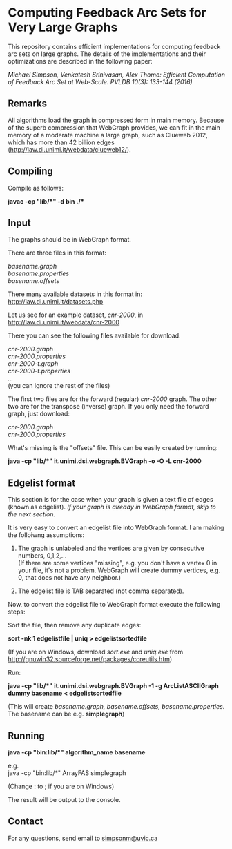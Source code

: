 Computing Feedback Arc Sets for Very Large Graphs
===

This repository contains efficient implementations for computing feedback arc sets on large graphs. The details of the implementations and their optimizations are described in the following paper: 

*Michael Simpson, Venkatesh Srinivasan, Alex Thomo:
Efficient Computation of Feedback Arc Set at Web-Scale. PVLDB 10(3): 133-144 (2016)*


Remarks
--

All algorithms load the graph in compressed form in main memory. Because of the superb compression that WebGraph provides, we can fit in the main memory of a moderate machine a large graph, such as Clueweb 2012, which has more than 42 billion edges
(http://law.di.unimi.it/webdata/clueweb12/).


Compiling
--
Compile as follows:

__javac -cp "lib/\*" -d bin ./*__


Input
--

The graphs should be in WebGraph format.  

There are three files in this format: 

*basename.graph* <br>
*basename.properties* <br>
*basename.offsets*

There many available datasets in this format in:
http://law.di.unimi.it/datasets.php

Let us see for an example dataset, *cnr-2000*, in 
http://law.di.unimi.it/webdata/cnr-2000

There you can see the following files available for download.

*cnr-2000.graph* <br>
*cnr-2000.properties* <br>
*cnr-2000-t.graph* <br>
*cnr-2000-t.properties* <br>
*...* <br>
(you can ignore the rest of the files)

The first two files are for the forward (regular) *cnr-2000* graph. The other two are for the transpose (inverse) graph. If you only need the forward graph, just download: 

*cnr-2000.graph* <br>
*cnr-2000.properties*

What's missing is the "offsets" file. This can be easily created by running:

__java -cp "lib/*" it.unimi.dsi.webgraph.BVGraph -o -O -L cnr-2000__


Edgelist format
--
This section is for the case when your graph is given a text file of edges (known as edgelist). *If your graph is already in WebGraph format, skip to the next section.* 

It is very easy to convert an edgelist file into WebGraph format. 
I am making the folloiwng assumptions: 

1. The graph is unlabeled and the vertices are given by consecutive numbers, 0,1,2,... <br> (If there are some vertices "missing", e.g. you don't have a vertex 0 in your file, it's not a problem. WebGraph will create dummy vertices, e.g. 0, that does not have any neighbor.) 

2. The edgelist file is TAB separated (not comma separated). 

Now, to convert the edgelist file to WebGraph format execute the following steps: 

Sort the file, then remove any duplicate edges:

**sort -nk 1 edgelistfile | uniq > edgelistsortedfile**

(If you are on Windows, download *sort.exe* and *uniq.exe* from http://gnuwin32.sourceforge.net/packages/coreutils.htm)

Run: 

__java -cp "lib/*" it.unimi.dsi.webgraph.BVGraph -1 -g ArcListASCIIGraph dummy basename &lt; edgelistsortedfile__

(This will create *basename.graph, basename.offsets, basename.properties*.
The basename can be e.g. __simplegraph__)



Running
--

__java -cp "bin:lib/*" algorithm_name basename__

e.g. <br> java -cp "bin:lib/*" ArrayFAS simplegraph

(Change : to ; if you are on Windows)

The result will be output to the console.



Contact
--

For any questions, send email to simpsonm@uvic.ca

